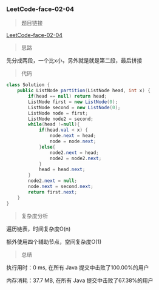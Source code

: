 ### LeetCode-face-02-04

> 题目链接

[LeetCode-face-02-04](https://leetcode-cn.com/problems/partition-list-lcci/)

> 思路

先分成两段，一个比x小，另外就是就是第二段，最后拼接

> 代码

```java
class Solution {
    public ListNode partition(ListNode head, int x) {
        if(head == null) return head;
        ListNode first = new ListNode(0);
        ListNode second = new ListNode(0);
        ListNode node = first;
        ListNode node2 = second;
        while(head !=null){
            if(head.val < x) {
                node.next = head;
                node = node.next;
            }else{
                node2.next = head;
                node2 = node2.next;
            }
            head = head.next;
        }
        node2.next = null;
        node.next = second.next;
        return first.next;
    }
}
```

> 复杂度分析

遍历链表，时间复杂度O(n)

额外使用四个辅助节点，空间复杂度O(1)

> 总结

执行用时：0 ms, 在所有 Java 提交中击败了100.00%的用户

内存消耗：37.7 MB, 在所有 Java 提交中击败了67.38%的用户
